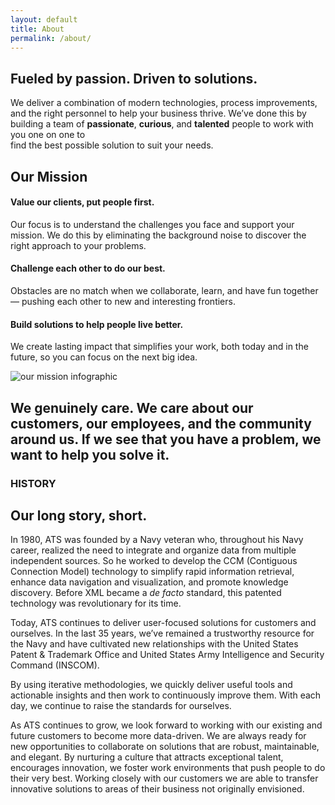 ```yaml
---
layout: default
title: About
permalink: /about/
---
```

<article class="hero hero--about">
    <div class="hero__content hero__content--short">
        <h2 class="hero__title">Fueled by passion. Driven to solutions. </h2>
        <p class="hero__summary">We deliver a combination of modern technologies, process improvements, and the right personnel to help your business thrive. We’ve done this by building a team of <strong>passionate</strong>, <strong>curious</strong>, and <strong>talented</strong> people to work with you one on one to <br /> find the best possible solution to suit your needs.</p>    
    </div>
</article>

<section class="about-container">
    <article>
        <h2>Our Mission</h2>
        <h4>Value our clients, put people first.</h4>
        <p>
            Our focus is to understand the challenges you face and support your mission. We do this by eliminating the background noise to discover the right approach to your problems.
        </p>
        <h4>Challenge each other to do our best.</h4>
        <p>
            Obstacles are no match when we collaborate, learn, and have fun together &mdash; pushing each other to new and interesting frontiers. 
        </p>
        <h4>Build solutions to help people live better.</h4>
        <p>
            We create lasting impact that simplifies your work, both today and in the future, so you can focus on the next big idea.
        </p>
    </article>
    <article>
        <img src="{{ site.baseurl }}/assets/images/mission-illustrated.png" alt="our mission infographic">
    </article>
</section>

<section class="about-inverse">
    <article class="about-container">
        <h2>We genuinely care. We care about our customers, our employees, and the community around us. If we see that you have a problem, <strong>we want to help you solve it.</strong></h2>
    </article>
</section>

<section id="history" class="about-container">
    <h3>HISTORY</h3>
    <h2>Our long story, short.</h2>
    <article>
        <p>
           In 1980, ATS was founded by a Navy veteran who, throughout his Navy career, realized the need to integrate and organize data from multiple independent sources. So he worked to develop the CCM (Contiguous Connection Model) technology to simplify rapid information retrieval, enhance data navigation and visualization, and promote knowledge discovery. Before XML became a <em>de facto</em> standard, this patented technology was revolutionary for its time.
       </p>
       <p>
            Today, ATS continues to deliver user-focused solutions for customers and ourselves. In the last 35 years, we’ve remained a trustworthy resource for the Navy and have cultivated new relationships with the United States Patent & Trademark Office and United States Army Intelligence and Security Command (INSCOM).  
        </p>
    </article>
    <article>
        <p>
           By using iterative methodologies, we quickly deliver useful tools and actionable insights and then work to continuously improve them. With each day, we continue to raise the standards for ourselves.
        </p>
        <p>
            As ATS continues to grow, we look forward to working with our existing and future customers to become more data-driven. We are always ready for new opportunities to collaborate on solutions that are robust, maintainable, and elegant. By nurturing a culture that attracts exceptional talent, encourages innovation, we foster work environments that push people to do their very best. Working closely with our customers we are able to transfer innovative solutions to areas of their business not originally envisioned.
        </p>
    </article>
</section>

